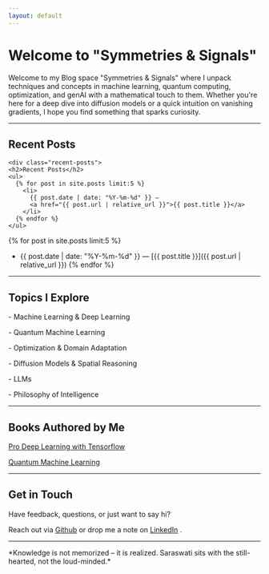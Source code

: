 ```yaml
---
layout: default
---
```


<div class="content-container">
  <h1>Welcome to "Symmetries & Signals"</h1>

  <p> Welcome to my Blog space "Symmetries & Signals" where I unpack techniques and concepts in machine learning, quantum computing, optimization, and genAI with a mathematical touch to them. Whether you're here for a deep dive into diffusion models or a quick intuition on vanishing gradients, I hope you find something that sparks curiosity. </p>

  <hr>

  <h2> Recent Posts </h2>

    <div class="recent-posts">
    <h2>Recent Posts</h2>
    <ul>
      {% for post in site.posts limit:5 %}
        <li>
          {{ post.date | date: "%Y-%m-%d" }} — 
          <a href="{{ post.url | relative_url }}">{{ post.title }}</a>
        </li>
      {% endfor %}
    </ul>
  </div>


  {% for post in site.posts limit:5 %}
  -  {{ post.date | date: "%Y-%m-%d" }} — [{{ post.title }}]({{ post.url | relative_url }})
  {% endfor %}

  <hr>

  <h2> Topics I Explore </h2>

  <p> - Machine Learning & Deep Learning  </p>
  <p> - Quantum Machine Learning </p>
  <p> - Optimization & Domain Adaptation  </p>
  <p> - Diffusion Models & Spatial Reasoning </p>
  <p> - LLMs </p>
  <p> - Philosophy of Intelligence </p>

  <hr>

  <h2> Books Authored by Me </h2>

  
  <p> <a href="https://link.springer.com/book/10.1007/978-1-4842-8931-0">Pro Deep Learning with Tensorflow</a> </p>
  <p> <a href="https://link.springer.com/book/10.1007/978-1-4842-6522-2">Quantum Machine Learning</a> </p>

  <hr>

  <h2> Get in Touch </h2>

  <p> Have feedback, questions, or just want to say hi?  </p>
  <p> Reach out via <a href="https://github.com/santanupattanayak1">Github</a> or drop me a note on  <a href="https://www.linkedin.com/in/santanupattanayak/">LinkedIn</a> .</p>

  <hr>

  <p> *Knowledge is not memorized – it is realized. Saraswati sits with the still-hearted, not the loud-minded.* </p>

</div> <!-- Closing the content-container div -->

